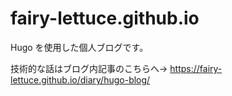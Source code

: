 # fairy-lettuce.github.io

Hugo を使用した個人ブログです。

技術的な話はブログ内記事のこちらへ→ https://fairy-lettuce.github.io/diary/hugo-blog/
